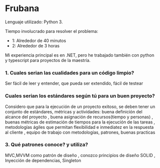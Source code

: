 # Frubana
 
Lenguaje utilizado: Python 3.


Tiempo involucrado para resolver el problema:


  - 1: Alrededor de 40 minutos
  - 2: Alrededor de 3 horas


Mi experiencia principal es en .NET, pero he trabajado también con python y typescript para proyectos de la maestría.


### 1. Cuales serian las cualidades para un código limpio?


Ser fácil de leer y entender, que pueda ser extendido, fácil de testear 


### Cuales serian los estándares según tú para un buen proyecto?


Considero que para la ejecución de un proyecto exitoso, se deben tener un conjunto de estándares, métricas y actividades:
buena definición del alcance del proyecto
, buena asignación de recursos(tiempo y personas)
, buenas métricas de estimación de tiempos para la ejecución de las tareas 
, metodologías ágiles que permitan flexibilidad e inmediatez en la respuesta al cliente
, equipo de trabajo con metodologías, patrones, buenas practicas


### 3. Qué patrones conoce? y utiliza?


MVC,MVVM como patrón de diseño
, conozco principios de diseño SOLID 
, Inyección de dependencias, Singleton
